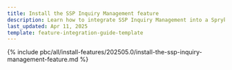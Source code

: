 ```yaml
---
title: Install the SSP Inquiry Management feature
description: Learn how to integrate SSP Inquiry Management into a Spryker project
last_updated: Apr 11, 2025
template: feature-integration-guide-template
---
```


{% include pbc/all/install-features/202505.0/install-the-ssp-inquiry-management-feature.md %} <!-- To edit, see /_includes/pbc/all/install-features/202505.0/install-the-ssp-inquiry-management-feature.md -->
